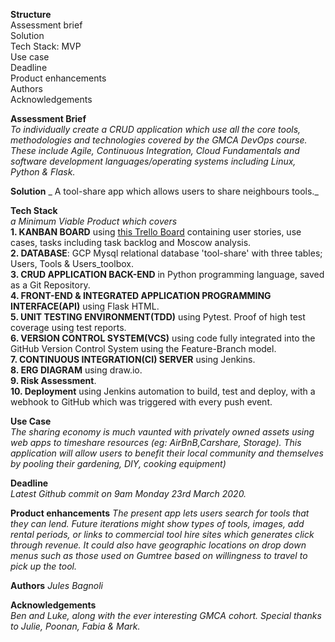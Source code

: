 **Structure**  
Assessment brief  
Solution  
Tech Stack: MVP  
Use case  
Deadline  
Product enhancements  
Authors  
Acknowledgements  


**Assessment Brief**  
_To individually create a CRUD application which use all the core tools, methodologies and technologies covered by the GMCA DevOps course. These include Agile, Continuous Integration, Cloud Fundamentals and software development languages/operating systems including Linux, Python & Flask._

**Solution**
_ A tool-share app which allows users to share neighbours tools._  

**Tech Stack**  
_a Minimum Viable Product which covers_   
**1. KANBAN BOARD** using [this Trello Board](https://trello.com/b/oqz3rjmG/assessment) containing user stories, use cases, tasks including task backlog and Moscow analysis.  
**2. DATABASE**: GCP Mysql relational database 'tool-share' with three tables; Users, Tools & Users_toolbox.  
**3. CRUD APPLICATION BACK-END** in Python programming language, saved as a Git Repository.  
**4. FRONT-END & INTEGRATED APPLICATION PROGRAMMING INTERFACE(API)** using Flask HTML.  
**5. UNIT TESTING ENVIRONMENT(TDD)** using Pytest. Proof of high test coverage using test reports.  
**6. VERSION CONTROL SYSTEM(VCS)** using code fully integrated into the GitHub Version Control System using the Feature-Branch model.  
**7. CONTINUOUS INTEGRATION(CI) SERVER** using Jenkins.  
**8. ERG DIAGRAM** using draw.io.  
**9. Risk Assessment**.  
**10. Deployment** using Jenkins automation to build, test and deploy, with a webhook to GitHub which was triggered with every push event.

**Use Case**  
_The sharing economy is much vaunted with privately owned assets using web apps to timeshare resources (eg: AirBnB,Carshare, Storage). This application will allow users to benefit their local community and themselves by pooling their gardening, DIY, cooking equipment)_  

**Deadline**  
_Latest Github commit on 9am Monday 23rd March 2020._   

**Product enhancements**
_The present app lets users search for tools that they can lend. Future iterations might show types of tools, images, add rental periods, or links to commercial tool hire sites which generates click through revenue. It could also have geographic locations on drop down menus such as those used on Gumtree based on willingness to travel to pick up the tool._

**Authors**
_Jules Bagnoli_

**Acknowledgements**  
_Ben and Luke, along with the ever interesting GMCA cohort. Special thanks to Julie, Poonan, Fabia & Mark._


